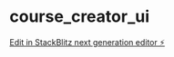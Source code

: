 # course_creator_ui

[Edit in StackBlitz next generation editor ⚡️](https://stackblitz.com/~/github.com/t3-team/course_creator_ui)